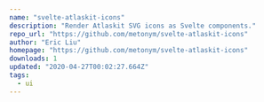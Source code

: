 ```yaml
---
name: "svelte-atlaskit-icons"
description: "Render Atlaskit SVG icons as Svelte components."
repo_url: "https://github.com/metonym/svelte-atlaskit-icons"
author: "Eric Liu"
homepage: "https://github.com/metonym/svelte-atlaskit-icons"
downloads: 1
updated: "2020-04-27T00:02:27.664Z"
tags: 
  - ui
---
```

